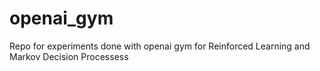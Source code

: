 # openai_gym
Repo for experiments done with openai gym for Reinforced Learning and Markov Decision Processess
